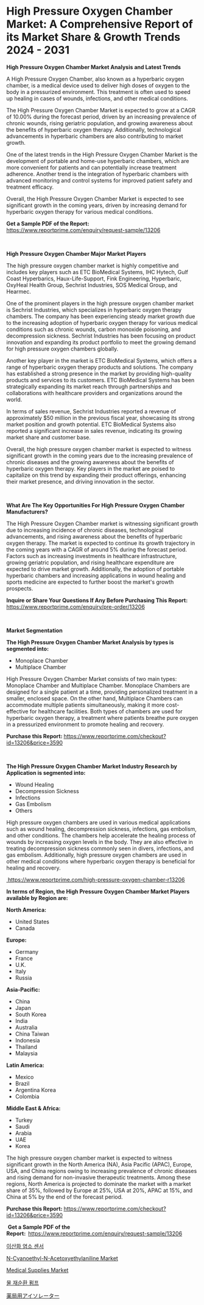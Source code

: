 <p><h1>High Pressure Oxygen Chamber Market: A Comprehensive Report of its Market Share & Growth Trends 2024 - 2031</h1></p><p><strong>High Pressure Oxygen Chamber Market Analysis and Latest Trends</strong></p>
<p><p>A High Pressure Oxygen Chamber, also known as a hyperbaric oxygen chamber, is a medical device used to deliver high doses of oxygen to the body in a pressurized environment. This treatment is often used to speed up healing in cases of wounds, infections, and other medical conditions.</p><p>The High Pressure Oxygen Chamber Market is expected to grow at a CAGR of 10.00% during the forecast period, driven by an increasing prevalence of chronic wounds, rising geriatric population, and growing awareness about the benefits of hyperbaric oxygen therapy. Additionally, technological advancements in hyperbaric chambers are also contributing to market growth.</p><p>One of the latest trends in the High Pressure Oxygen Chamber Market is the development of portable and home-use hyperbaric chambers, which are more convenient for patients and can potentially increase treatment adherence. Another trend is the integration of hyperbaric chambers with advanced monitoring and control systems for improved patient safety and treatment efficacy.</p><p>Overall, the High Pressure Oxygen Chamber Market is expected to see significant growth in the coming years, driven by increasing demand for hyperbaric oxygen therapy for various medical conditions.</p></p>
<p><strong>Get a Sample PDF of the Report:&nbsp;</strong> <a href="https://www.reportprime.com/enquiry/request-sample/13206">https://www.reportprime.com/enquiry/request-sample/13206</a></p>
<p>&nbsp;</p>
<p><strong>High Pressure Oxygen Chamber Major Market Players</strong></p>
<p><p>The high pressure oxygen chamber market is highly competitive and includes key players such as ETC BioMedical Systems, IHC Hytech, Gulf Coast Hyperbarics, Haux-Life-Support, Fink Engineering, Hyperbaric, OxyHeal Health Group, Sechrist Industries, SOS Medical Group, and Hearmec. </p><p>One of the prominent players in the high pressure oxygen chamber market is Sechrist Industries, which specializes in hyperbaric oxygen therapy chambers. The company has been experiencing steady market growth due to the increasing adoption of hyperbaric oxygen therapy for various medical conditions such as chronic wounds, carbon monoxide poisoning, and decompression sickness. Sechrist Industries has been focusing on product innovation and expanding its product portfolio to meet the growing demand for high pressure oxygen chambers globally.</p><p>Another key player in the market is ETC BioMedical Systems, which offers a range of hyperbaric oxygen therapy products and solutions. The company has established a strong presence in the market by providing high-quality products and services to its customers. ETC BioMedical Systems has been strategically expanding its market reach through partnerships and collaborations with healthcare providers and organizations around the world.</p><p>In terms of sales revenue, Sechrist Industries reported a revenue of approximately $50 million in the previous fiscal year, showcasing its strong market position and growth potential. ETC BioMedical Systems also reported a significant increase in sales revenue, indicating its growing market share and customer base.</p><p>Overall, the high pressure oxygen chamber market is expected to witness significant growth in the coming years due to the increasing prevalence of chronic diseases and the growing awareness about the benefits of hyperbaric oxygen therapy. Key players in the market are poised to capitalize on this trend by expanding their product offerings, enhancing their market presence, and driving innovation in the sector.</p></p>
<p>&nbsp;</p>
<p><strong>What Are The Key Opportunities For High Pressure Oxygen Chamber Manufacturers?</strong></p>
<p><p>The High Pressure Oxygen Chamber market is witnessing significant growth due to increasing incidence of chronic diseases, technological advancements, and rising awareness about the benefits of hyperbaric oxygen therapy. The market is expected to continue its growth trajectory in the coming years with a CAGR of around 5% during the forecast period. Factors such as increasing investments in healthcare infrastructure, growing geriatric population, and rising healthcare expenditure are expected to drive market growth. Additionally, the adoption of portable hyperbaric chambers and increasing applications in wound healing and sports medicine are expected to further boost the market's growth prospects.</p></p>
<p><strong>Inquire or Share Your Questions If Any Before Purchasing This Report:</strong> <a href="https://www.reportprime.com/enquiry/pre-order/13206">https://www.reportprime.com/enquiry/pre-order/13206</a></p>
<p>&nbsp;</p>
<p><strong>Market Segmentation</strong></p>
<p><strong>The High Pressure Oxygen Chamber Market Analysis by types is segmented into:</strong></p>
<p><ul><li>Monoplace Chamber</li><li>Multiplace Chamber</li></ul></p>
<p><p>High Pressure Oxygen Chamber Market consists of two main types: Monoplace Chamber and Multiplace Chamber. Monoplace Chambers are designed for a single patient at a time, providing personalized treatment in a smaller, enclosed space. On the other hand, Multiplace Chambers can accommodate multiple patients simultaneously, making it more cost-effective for healthcare facilities. Both types of chambers are used for hyperbaric oxygen therapy, a treatment where patients breathe pure oxygen in a pressurized environment to promote healing and recovery.</p></p>
<p><strong>Purchase this Report:&nbsp;</strong><a href="https://www.reportprime.com/checkout?id=13206&price=3590">https://www.reportprime.com/checkout?id=13206&price=3590</a></p>
<p>&nbsp;</p>
<p><strong>The High Pressure Oxygen Chamber Market Industry Research by Application is segmented into:</strong></p>
<p><ul><li>Wound Healing</li><li>Decompression Sickness</li><li>Infections</li><li>Gas Embolism</li><li>Others</li></ul></p>
<p><p>High pressure oxygen chambers are used in various medical applications such as wound healing, decompression sickness, infections, gas embolism, and other conditions. The chambers help accelerate the healing process of wounds by increasing oxygen levels in the body. They are also effective in treating decompression sickness commonly seen in divers, infections, and gas embolism. Additionally, high pressure oxygen chambers are used in other medical conditions where hyperbaric oxygen therapy is beneficial for healing and recovery.</p></p>
<p><a href="https://www.reportprime.com/high-pressure-oxygen-chamber-r13206">&nbsp;https://www.reportprime.com/high-pressure-oxygen-chamber-r13206</a></p>
<p><strong>In terms of Region, the High Pressure Oxygen Chamber Market Players available by Region are:</strong></p>
<p>
    <p> <strong> North America: </strong>
        <ul>
            <li>United States</li>
            <li>Canada</li>
        </ul>
        </p> 
    <p> <strong> Europe: </strong>
        <ul>
            <li>Germany</li>
            <li>France</li>
            <li>U.K.</li>
            <li>Italy</li>
            <li>Russia</li>
        </ul>
        </p> 
    <p> <strong> Asia-Pacific: </strong>
        <ul>
            <li>China</li>
            <li>Japan</li>
            <li>South Korea</li>
            <li>India</li>
            <li>Australia</li>
            <li>China Taiwan</li>
            <li>Indonesia</li>
            <li>Thailand</li>
            <li>Malaysia</li>
        </ul>
        </p> 
    <p> <strong> Latin America: </strong>
        <ul>
            <li>Mexico</li>
            <li>Brazil</li>
            <li>Argentina Korea</li>
            <li>Colombia</li>
        </ul>
        </p> 
    <p> <strong> Middle East & Africa: </strong>
        <ul>
            <li>Turkey</li>
            <li>Saudi</li>
            <li>Arabia</li>
            <li>UAE</li>
            <li>Korea</li>
        </ul>
    </p>
    </p>
<p><p>The high pressure oxygen chamber market is expected to witness significant growth in the North America (NA), Asia Pacific (APAC), Europe, USA, and China regions owing to increasing prevalence of chronic diseases and rising demand for non-invasive therapeutic treatments. Among these regions, North America is projected to dominate the market with a market share of 35%, followed by Europe at 25%, USA at 20%, APAC at 15%, and China at 5% by the end of the forecast period.</p></p>
<p><strong>Purchase this Report: </strong><a href="https://www.reportprime.com/checkout?id=13206&price=3590">https://www.reportprime.com/checkout?id=13206&price=3590</a></p>
<p>&nbsp;<strong>Get a Sample PDF of the Report:&nbsp;&nbsp;</strong><a href="https://www.reportprime.com/enquiry/request-sample/13206">https://www.reportprime.com/enquiry/request-sample/13206</a></p>
<p><strong></strong></p>
<p><p><a href="https://github.com/TitusBoyer1/Market-Research-Report-List-1/blob/main/258502372579.md">이산화 염소 센서</a></p><p><a href="https://www.linkedin.com/pulse/n-cyanoethyl-n-acetoxyethylaniline-market-research-report-provides-xfdrf">N-Cyanoethyl-N-Acetoxyethylaniline Market</a></p><p><a href="https://github.com/Alonsoolds3wq1d81czn8rbol/Market-Research-Report-List-2/blob/main/medical-supplies-market.md">Medical Supplies Market</a></p><p><a href="https://github.com/RickyMetzDVM/Market-Research-Report-List-1/blob/main/453338272580.md">물 재순환 펌프</a></p><p><a href="https://github.com/MacyOrn/Market-Research-Report-List-1/blob/main/786516076738.md">薬局用アイソレーター</a></p></p>